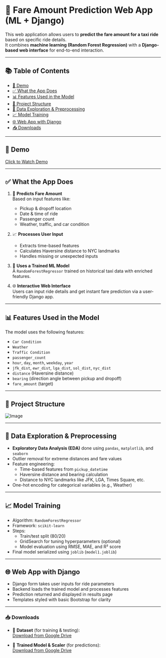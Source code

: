 
# 🚖 Fare Amount Prediction Web App (ML + Django)

This web application allows users to **predict the fare amount for a taxi ride** based on specific ride details.  
It combines **machine learning (Random Forest Regression)** with a **Django-based web interface** for end-to-end interaction.

---

## 📚 Table of Contents

- [🎥 Demo](#-demo)
- [✅ What the App Does](#-what-the-app-does)
- [📊 Features Used in the Model](#-features-used-in-the-model)
- [📁 Project Structure](#-project-structure)
- [🧼 Data Exploration & Preprocessing](#-data-exploration--preprocessing)
- [📈 Model Training](#-model-training)
- [🌐 Web App with Django](#-web-app-with-django)
- [📥 Downloads](#-downloads)

---

## 🎥 Demo

[Click to Watch Demo](https://github.com/user-attachments/assets/2fc8186e-f0ad-4b85-8586-fda2473b4074)


---

## ✅ What the App Does

1. 🎯 **Predicts Fare Amount**  
   Based on input features like:
   - Pickup & dropoff location
   - Date & time of ride
   - Passenger count
   - Weather, traffic, and car condition

2. 📈 **Processes User Input**  
   - Extracts time-based features
   - Calculates Haversine distance to NYC landmarks
   - Handles missing or unexpected inputs

3. 🧠 **Uses a Trained ML Model**  
   A `RandomForestRegressor` trained on historical taxi data with enriched features.

4. 🌐 **Interactive Web Interface**  
   Users can input ride details and get instant fare prediction via a user-friendly Django app.

---

## 📊 Features Used in the Model

The model uses the following features:

- `Car Condition`
- `Weather`
- `Traffic Condition`
- `passenger_count`
- `hour`, `day`, `month`, `weekday`, `year`
- `jfk_dist`, `ewr_dist`, `lga_dist`, `sol_dist`, `nyc_dist`
- `distance` (Haversine distance)
- `bearing` (direction angle between pickup and dropoff)
- `fare_amount` (target)

---

## 📁 Project Structure

![Image](https://github.com/user-attachments/assets/e79889dc-7345-4ef8-8b54-92028a7eeee3)

---

## 🧼 Data Exploration & Preprocessing

- **Exploratory Data Analysis (EDA)** done using `pandas`, `matplotlib`, and `seaborn`
- Outlier removal for extreme distances and fare values
- Feature engineering:
  - Time-based features from `pickup_datetime`
  - Haversine distance and bearing calculation
  - Distance to NYC landmarks like JFK, LGA, Times Square, etc.
- One-hot encoding for categorical variables (e.g., Weather)

---

## 📈 Model Training

- Algorithm: `RandomForestRegressor`
- Framework: `scikit-learn`
- Steps:
  - Train/test split (80/20)
  - GridSearch for tuning hyperparameters (optional)
  - Model evaluation using RMSE, MAE, and R² score
- Final model serialized using `joblib` (`model1.joblib`)

---

## 🌐 Web App with Django

- Django form takes user inputs for ride parameters
- Backend loads the trained model and processes features
- Prediction returned and displayed in results page
- Templates styled with basic Bootstrap for clarity

---
### 📥 Downloads

- 📁 **Dataset** (for training & testing):  
  [Download from Google Drive](https://drive.google.com/drive/folders/1dAYekToXZ28mrvj9GaKLH3Bx-ExDEMfp?usp=drive_link)

- 🎯 **Trained Model & Scaler** (for predictions):  
  [Download from Google Drive](https://drive.google.com/drive/folders/1AnfA6LM4SolZ8pFkcnDmypWc_RS6dVJ9?usp=drive_link)










